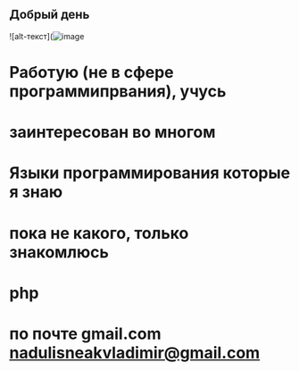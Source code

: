 ## **Добрый день**
![alt-текст](![image](https://github.com/2Vladimir2/Vladimir-/assets/159247721/559dd1dd-52c6-4a18-8b64-83e2366a5c40)

# Работую (не в сфере программипрвания), учусь 
# заинтересован во многом 
# Языки программирования которые я знаю 
# пока не какого, только знакомлюсь 
# php
# по почте gmail.com nadulisneakvladimir@gmail.com
